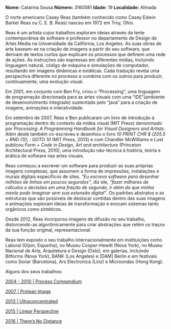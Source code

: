 **Nome:** Catarina Sousa
**Número:** 3160581
**Idade:** 19
**Localidade:** Almada


O norte americano Casey Reas (também conhecido como Casey Edwin Barker Reas ou C. E. B. Reas) nasceu em 1972 em Troy, Ohio. 

Reas é um artista cujos trabalhos exploram ideias através da lente contemporânea de software e professor no departamento de Design de Artes Media na Universidade da Califórnia, Los Angeles. As suas obras de arte baseam-se na criação de imagens a partir do seu software, que derivam de textos curtos que explicam os processos que definem uma rede de ações. As instruções são expressas em diferentes mídias, incluindo linguagem natural, código de máquina e simulações de computador, resultando em imagens dinâmicas e estáticas. Cada tradução revela uma perspectiva diferente no processo e combina com os outros para produzir, continuamente, uma evolução visual.

Em 2001, em conjunto com Ben Fry, criou o “Processing”, uma linguagem de programação direcionada para as artes visuais com uma “IDE”(ambiente de desenvolvimento integrado) sustentado pelo “java” para a criação de imagens, animações e interatividade. 

Em setembro de 2007, Reas e Ben publicaram um livro de introdução à programação dentro do contexto da mídea visual (MIT Press) denominado por *Processing: A Programming Handbook for Visual Designers and Artists*. Além deste também co-escreveu e desenhou o livro *10 PRINT CHR $ (205.5 + RND (1)); : GOTO 10* (MIT Press, 2013) e com Chandler McWilliams e Lust publicou *Form + Code in Design, Art and architecture* (Princeton Architectural Press, 2010), uma introdução não-técnica à história, teória e prática de software nas artes visuais.

Reas começou a escrever um software para produzir as suas próprias imagens complexas, que assumem a forma de impressões, instalações e murais digitais específicos de sites. *"Eu escrevo software para desenhar milhões de linhas em poucos segundos"*, diz ele, *"fazer milhares de cálculos e decisões em uma fração de segundo, ir além do que minha mente pode imaginar sem sua extensão digital"*. Os padrões abstratos e as estruturas que são possíveis de deslocar contidas dentro das suas imagens e animações exploram ideias de transformação e evocam sistemas tanto orgânicos como sintéticos.

Desde 2012, Reas incorporou imagens de difusão no seu trabalho, distorcendo-as algoritmicamente para criar abstrações que retêm os traços da sua função original, representacional.

Reas tem exposto o seu trabalho internacionalmente em instituições como Laboral (Gijon, Espanha), no Museu Cooper-Hewitt (Nova York), no Museu Nacional de Arte, Arquitetura e Design (Oslo), em galerias, incluindo Bitforms (Nova York), BANK (Los Angeles) e [DAM] Berlin e em festivais como Sonar (Barcelona), Ars Electronica (Linz) e Microondas (Hong Kong). 


Alguns dos seus trabalhos:

[2004 - 2010 | Process Compendium ](http://reas.com/compendium_text/)

[2007 | Protean Image](http://www.bitforms.com/reas/protean-image-2)

[2013 | Ultraconcentrated](http://www.bitforms.com/exhibitions/casey-reas-ultraconcentrated/press-release)

[2015 | Linear Perspective ](http://www.cjamesgallery.com/show-detail/linear-perspective)

[2016 | There’s No Distance](http://www.bitforms.com/exhibitions/reas-2016)










